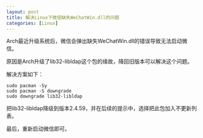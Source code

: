 ```yaml
---
layout: post
title: 解决Linux下微信缺失WeChatWin.dll的问题
categories: [Linux]
---
```


Arch最近升级系统后，微信会弹出缺失WeChatWin.dll的错误导致无法启动微信。

原因是Arch升级了lib32-libldap这个包的缘故，降回旧版本可以解决这个问题。

解决方案如下：

```
sudo pacman -Sy
sudo pacman -S downgrade
sudo downgrade lib32-libldap
```

把lib32-libldap降级到版本2.4.59，并在后续的提示中，选择把此包加入不更新列表。

最后，重新启动微信即可。
